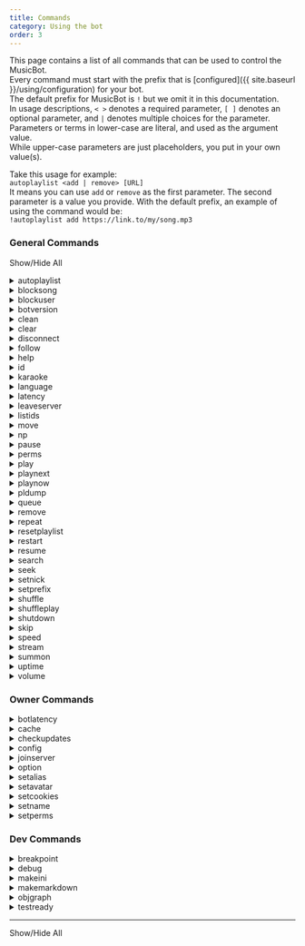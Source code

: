 ```yaml
---
title: Commands
category: Using the bot
order: 3
---
```


This page contains a list of all commands that can be used to control the MusicBot.  
Every command must start with the prefix that is [configured]({{ site.baseurl }}/using/configuration) for your bot.  
The default prefix for MusicBot is `!` but we omit it in this documentation.  
In usage descriptions, `< >` denotes a required parameter, `[ ]` denotes an optional parameter, and `|` denotes multiple choices for the parameter.  
Parameters or terms in lower-case are literal, and used as the argument value.  
While upper-case parameters are just placeholders, you put in your own value(s).  

Take this usage for example:  
`autoplaylist <add | remove> [URL]`  
It means you can use `add` or `remove` as the first parameter.  The second parameter is a value you provide.
With the default prefix, an example of using the command would be:  
`!autoplaylist add https://link.to/my/song.mp3`  


### General Commands  

<p><a class="expand-all-details">Show/Hide All</a></p>

<details>
  <summary>autoplaylist</summary>
<strong>Example usage:</strong><br>  
{% highlight text %}
autoplaylist <add | remove> [URL]
    Adds or removes the specified song or currently playing song to/from the current playlist.

autoplaylist add all
    Adds the entire queue to the guilds playlist.

autoplaylist clear [NAME]
    Clear all songs from the named playlist file.
    If name is omitted, the currently loaded playlist is emptied.

autoplaylist show
    Show the currently selected playlist and a list of existing playlist files.

autoplaylist restart
    Reload the auto playlist queue, restarting at the first track unless randomized.

autoplaylist set <NAME>
    Set a playlist as default for this guild and reloads the guild auto playlist.

{% endhighlight %}
<strong>Description:</strong><br>  
Manage auto playlist files and per-guild settings.<br>

</details>

<details>
  <summary>blocksong</summary>
<strong>Example usage:</strong><br>  
{% highlight text %}
blocksong <add | remove> [SUBJECT]
{% endhighlight %}
<strong>Description:</strong><br>  
Manage a block list applied to song requests and extracted song data.<br>
A subject may be a song URL or a word or phrase found in the track title.<br>
If subject is omitted, any currently playing track URL will be added instead.<br>
<br>
The song block list matches loosely, but is case-sensitive.<br>
This means adding 'Pie' will match 'cherry Pie' but not 'piecrust' in checks.<br>

</details>

<details>
  <summary>blockuser</summary>
<strong>Example usage:</strong><br>  
{% highlight text %}
blockuser add <@USER>
    Block a mentioned user.
blockuser remove <@USER>
    Unblock a mentioned user.
blockuser status <@USER>
    Show the block status of a mentioned user.
{% endhighlight %}
<strong>Description:</strong><br>  
Manage the users in the user block list.<br>
Blocked users are forbidden from using all bot commands.<br>

</details>

<details>
  <summary>botversion</summary>
<strong>Example usage:</strong><br>  
{% highlight text %}
botversion
{% endhighlight %}
<strong>Description:</strong><br>  
Display MusicBot version number in the chat.<br>

</details>

<details>
  <summary>clean</summary>
<strong>Example usage:</strong><br>  
{% highlight text %}
clean [RANGE]
{% endhighlight %}
<strong>Description:</strong><br>  
Search for and remove bot messages and commands from the calling text channel.<br>
Optionally supply a number of messages to search through, 50 by default 500 max.<br>
This command may be slow if larger ranges are given.<br>

</details>

<details>
  <summary>clear</summary>
<strong>Example usage:</strong><br>  
{% highlight text %}
clear
{% endhighlight %}
<strong>Description:</strong><br>  
Removes all songs currently in the queue.<br>

</details>

<details>
  <summary>disconnect</summary>
<strong>Example usage:</strong><br>  
{% highlight text %}
disconnect
{% endhighlight %}
<strong>Description:</strong><br>  
Force MusicBot to disconnect from the discord server.<br>

</details>

<details>
  <summary>follow</summary>
<strong>Example usage:</strong><br>  
{% highlight text %}
follow
{% endhighlight %}
<strong>Description:</strong><br>  
Makes MusicBot follow a user when they change channels in a server.<br>

</details>

<details>
  <summary>help</summary>
<strong>Example usage:</strong><br>  
{% highlight text %}
help [COMMAND]
{% endhighlight %}
<strong>Description:</strong><br>  
Show usage and description of a command, or list all available commands.<br>

</details>

<details>
  <summary>id</summary>
<strong>Example usage:</strong><br>  
{% highlight text %}
id [@USER]
{% endhighlight %}
<strong>Description:</strong><br>  
Display your Discord User ID, or the ID of a mentioned user.<br>
This command is deprecated in favor of Developer Mode in Discord clients.<br>

</details>

<details>
  <summary>karaoke</summary>
<strong>Example usage:</strong><br>  
{% highlight text %}
karaoke
{% endhighlight %}
<strong>Description:</strong><br>  
Toggle karaoke mode on or off. While enabled, only karaoke members may queue songs.<br>
Groups with BypassKaraokeMode permission control which members are Karaoke members.<br>

</details>

<details>
  <summary>language</summary>
<strong>Example usage:</strong><br>  
{% highlight text %}
language show
    Show language codes available to use.

language set [LOCALE]
    Set the desired language for this server.

language reset
    Reset the server language to bot's default language.

{% endhighlight %}
<strong>Description:</strong><br>  
Manage the language used for messages in the calling server.<br>

</details>

<details>
  <summary>latency</summary>
<strong>Example usage:</strong><br>  
{% highlight text %}
latency
{% endhighlight %}
<strong>Description:</strong><br>  
Display API latency and Voice latency if MusicBot is connected.<br>

</details>

<details>
  <summary>leaveserver</summary>
<strong>Example usage:</strong><br>  
{% highlight text %}
leaveserver <NAME | ID>
   Leave the discord server given by name or server ID.
{% endhighlight %}
<strong>Description:</strong><br>  
Force MusicBot to leave the given Discord server.<br>
Names are case-sensitive, so using an ID number is more reliable.<br>

</details>

<details>
  <summary>listids</summary>
<strong>Example usage:</strong><br>  
{% highlight text %}
listids [all | users | roles | channels]
{% endhighlight %}
<strong>Description:</strong><br>  
List the Discord IDs for the selected category.<br>
Returns all ID data by default, but one or more categories may be selected.<br>
This command is deprecated in favor of using Developer mode in Discord clients.<br>

</details>

<details>
  <summary>move</summary>
<strong>Example usage:</strong><br>  
{% highlight text %}
move <FROM> <TO>
    Move song at position FROM to position TO.

{% endhighlight %}
<strong>Description:</strong><br>  
Swap existing songs in the queue using their position numbers.<br>
Use the queue command to find track position numbers.<br>

</details>

<details>
  <summary>np</summary>
<strong>Example usage:</strong><br>  
{% highlight text %}
np
{% endhighlight %}
<strong>Description:</strong><br>  
Show information on what is currently playing.<br>

</details>

<details>
  <summary>pause</summary>
<strong>Example usage:</strong><br>  
{% highlight text %}
pause
{% endhighlight %}
<strong>Description:</strong><br>  
Pause playback if a track is currently playing.<br>

</details>

<details>
  <summary>perms</summary>
<strong>Example usage:</strong><br>  
{% highlight text %}
perms [@USER]
{% endhighlight %}
<strong>Description:</strong><br>  
Get a list of your permissions, or the permissions of the mentioned user.<br>

</details>

<details>
  <summary>play</summary>
<strong>Example usage:</strong><br>  
{% highlight text %}
play <URL | SEARCH>
{% endhighlight %}
<strong>Description:</strong><br>  
Add a song to be played in the queue. If no song is playing or paused, playback will be started.<br>
<br>
You may supply a URL to a video or audio file or the URL of a service supported by yt-dlp.<br>
Playlist links will be extracted into multiple links and added to the queue.<br>
If you enter a non-URL, the input will be used as search criteria on YouTube and the first result played.<br>
MusicBot also supports Spotify URIs and URLs, but audio is fetched from YouTube regardless.<br>

</details>

<details>
  <summary>playnext</summary>
<strong>Example usage:</strong><br>  
{% highlight text %}
playnext <URL | SEARCH>
{% endhighlight %}
<strong>Description:</strong><br>  
A play command that adds the song as the next to play rather than last.<br>
Read help for the play command for information on supported inputs.<br>

</details>

<details>
  <summary>playnow</summary>
<strong>Example usage:</strong><br>  
{% highlight text %}
playnow <URL | SEARCH>
{% endhighlight %}
<strong>Description:</strong><br>  
A play command which skips any current song and plays immediately.<br>
Read help for the play command for information on supported inputs.<br>

</details>

<details>
  <summary>pldump</summary>
<strong>Example usage:</strong><br>  
{% highlight text %}
pldump <URL>
{% endhighlight %}
<strong>Description:</strong><br>  
Dump the individual URLs of a playlist to a file.<br>

</details>

<details>
  <summary>queue</summary>
<strong>Example usage:</strong><br>  
{% highlight text %}
queue [PAGE]
{% endhighlight %}
<strong>Description:</strong><br>  
Display information about the current player queue.<br>
Optional page number shows later entries in the queue.<br>

</details>

<details>
  <summary>remove</summary>
<strong>Example usage:</strong><br>  
{% highlight text %}
remove [POSITION]
{% endhighlight %}
<strong>Description:</strong><br>  
Remove a song from the queue, optionally at the given queue position.<br>
If the position is omitted, the song at the end of the queue is removed.<br>
Use the queue command to find position number of your track.<br>
However, positions of all songs are changed when a new song starts playing.<br>

</details>

<details>
  <summary>repeat</summary>
<strong>Example usage:</strong><br>  
{% highlight text %}
repeat [all | song | playlist | on | off]
{% endhighlight %}
<strong>Description:</strong><br>  
Toggles playlist or song looping.<br>
If no option is provided the current song will be repeated.<br>
If no option is provided and the song is already repeating, repeating will be turned off.<br>

</details>

<details>
  <summary>resetplaylist</summary>
<strong>Example usage:</strong><br>  
{% highlight text %}
resetplaylist
{% endhighlight %}
<strong>Description:</strong><br>  
Reset the auto playlist queue by copying it back into player memory.<br>
This command will be removed in a future version, replaced by the autoplaylist command(s).<br>

</details>

<details>
  <summary>restart</summary>
<strong>Example usage:</strong><br>  
{% highlight text %}
restart [soft]
    Attempt to reload without process restart. The default tion.

restart full
    Attempt to restart the entire MusicBot process, reloading everything.

restart uppip
    Full restart, but attempt to update pip packages before restart.

restart upgit
    Full restart, but update MusicBot source code with git first.

restart upgrade
    Attempt to update all dependency and source code before fully restarting.

{% endhighlight %}
<strong>Description:</strong><br>  
Attempts to restart the MusicBot in a number of different ways.<br>
With no option supplied, a `soft` restart is implied.<br>
It can be used to remotely update a MusicBot installation, but should be used with care.<br>
If you have a service manager, we recommend using it instead of this command for restarts.<br>

</details>

<details>
  <summary>resume</summary>
<strong>Example usage:</strong><br>  
{% highlight text %}
resume
{% endhighlight %}
<strong>Description:</strong><br>  
Resumes playback if the player was previously paused.<br>

</details>

<details>
  <summary>search</summary>
<strong>Example usage:</strong><br>  
{% highlight text %}
search [SERVICE] [NUMBER] <QUERY>
    Search with service for a number of results with the search query.

search [NUMBER] "<QUERY>"
    Search YouTube for query but get a custom number of results.
    Note: the double-quotes are required in this case.

{% endhighlight %}
<strong>Description:</strong><br>  
Search a supported service and select from results to add to queue.<br>
Service and number arguments can be omitted, default number is 3 results.<br>
Select from these services:<br>
- yt, youtube (default)<br>
- sc, soundcloud<br>
- yh, yahoo<br>
- gv, google<br>
- nv, nico<br>
- bb, bili<br>

</details>

<details>
  <summary>seek</summary>
<strong>Example usage:</strong><br>  
{% highlight text %}
seek <TIME>
{% endhighlight %}
<strong>Description:</strong><br>  
Restarts the current song at the given time.<br>
If time starts with + or - seek will be relative to current playback time.<br>
Time should be given in seconds, fractional seconds are accepted.<br>
Due to codec specifics in ffmpeg, this may not be accurate.<br>

</details>

<details>
  <summary>setnick</summary>
<strong>Example usage:</strong><br>  
{% highlight text %}
setnick <NICK>
{% endhighlight %}
<strong>Description:</strong><br>  
Change the MusicBot's nickname.<br>

</details>

<details>
  <summary>setprefix</summary>
<strong>Example usage:</strong><br>  
{% highlight text %}
setprefix <PREFIX>
    Set a per-server command prefix.
setprefix clear
    Clear the per-server command prefix.
{% endhighlight %}
<strong>Description:</strong><br>  
Override the default command prefix in the server.<br>
The option EnablePrefixPerGuild must be enabled first.<br>

</details>

<details>
  <summary>shuffle</summary>
<strong>Example usage:</strong><br>  
{% highlight text %}
shuffle
{% endhighlight %}
<strong>Description:</strong><br>  
Shuffle all current tracks in the queue.<br>

</details>

<details>
  <summary>shuffleplay</summary>
<strong>Example usage:</strong><br>  
{% highlight text %}
shuffleplay [URL]
{% endhighlight %}
<strong>Description:</strong><br>  
Play command that shuffles playlist entries before adding them to the queue.<br>

</details>

<details>
  <summary>shutdown</summary>
<strong>Example usage:</strong><br>  
{% highlight text %}
shutdown
{% endhighlight %}
<strong>Description:</strong><br>  
Disconnect from all voice channels and close the MusicBot process.<br>

</details>

<details>
  <summary>skip</summary>
<strong>Example usage:</strong><br>  
{% highlight text %}
skip [force | f]
{% endhighlight %}
<strong>Description:</strong><br>  
Skip or vote to skip the current playing song.<br>
Members with InstaSkip permission may use force parameter to bypass voting.<br>
If LegacySkip option is enabled, the force parameter can be ignored.<br>

</details>

<details>
  <summary>speed</summary>
<strong>Example usage:</strong><br>  
{% highlight text %}
speed [RATE]
{% endhighlight %}
<strong>Description:</strong><br>  
Change the playback speed of the currently playing track only.<br>
The rate must be between 0.5 and 100.0 due to ffmpeg limits.<br>
Streaming playback does not support speed adjustments.<br>

</details>

<details>
  <summary>stream</summary>
<strong>Example usage:</strong><br>  
{% highlight text %}
stream <URL>
{% endhighlight %}
<strong>Description:</strong><br>  
Add a media URL to the queue as a Stream.<br>
The URL may be actual streaming media, like Twitch, Youtube, or a shoutcast like service.<br>
You can also use non-streamed media to play it without downloading it.<br>
Note: FFmpeg may drop the stream randomly or if connection hiccups happen.<br>

</details>

<details>
  <summary>summon</summary>
<strong>Example usage:</strong><br>  
{% highlight text %}
summon
{% endhighlight %}
<strong>Description:</strong><br>  
Tell MusicBot to join the channel you're in.<br>

</details>

<details>
  <summary>uptime</summary>
<strong>Example usage:</strong><br>  
{% highlight text %}
uptime
{% endhighlight %}
<strong>Description:</strong><br>  
Displays the MusicBot uptime, or time since last start / restart.<br>

</details>

<details>
  <summary>volume</summary>
<strong>Example usage:</strong><br>  
{% highlight text %}
volume [VOLUME]
{% endhighlight %}
<strong>Description:</strong><br>  
Set the output volume level of MusicBot from 1 to 100.<br>
Volume parameter allows a leading + or - for relative adjustments.<br>
The volume setting is retained until MusicBot is restarted.<br>

</details>

### Owner Commands  

<details>
  <summary>botlatency</summary>
<strong>Example usage:</strong><br>  
{% highlight text %}
botlatency
{% endhighlight %}
<strong>Description:</strong><br>  
Display latency information for Discord API and all connected voice clients.<br>

</details>

<details>
  <summary>cache</summary>
<strong>Example usage:</strong><br>  
{% highlight text %}
cache <info | clear | update>
{% endhighlight %}
<strong>Description:</strong><br>  
Display information about cache storage or clear cache according to configured limits.<br>
Using update option will scan the cache for external changes before displaying details.<br>

</details>

<details>
  <summary>checkupdates</summary>
<strong>Example usage:</strong><br>  
{% highlight text %}
checkupdates
{% endhighlight %}
<strong>Description:</strong><br>  
Display the current bot version and check for updates to MusicBot or dependencies.<br>

</details>

<details>
  <summary>config</summary>
<strong>Example usage:</strong><br>  
{% highlight text %}
config missing
    Shows help text about any missing config options.

config diff
    Lists the names of options which have been changed since loading config file.

config list
    List the available config options and their sections.

config reload
    Reload the options.ini file from disk.

config help <SECTION> <OPTION>
    Shows help text for a specific option.

config show <SECTION> <OPTION>
    Display the current value of the option.

config save <SECTION> <OPTION>
    Saves the current value to the options file.

config set <SECTION> <OPTION> <VALUE>
    Validates the option and sets the config for the session, but not to file.

config reset <SECTION> <OPTION>
    Reset the option to its default value.

{% endhighlight %}
<strong>Description:</strong><br>  
Manage options.ini configuration from within Discord.<br>

</details>

<details>
  <summary>joinserver</summary>
<strong>Example usage:</strong><br>  
{% highlight text %}
joinserver
{% endhighlight %}
<strong>Description:</strong><br>  
Generate an invite link that can be used to add this bot to another server.<br>

</details>

<details>
  <summary>option</summary>
<strong>Example usage:</strong><br>  
{% highlight text %}
option
{% endhighlight %}
<strong>Description:</strong><br>  
Deprecated command, use the config command instead.<br>

</details>

<details>
  <summary>setalias</summary>
<strong>Example usage:</strong><br>  
{% highlight text %}
setalias add <ALIAS> <CMD> [ARGS]
    Add an new alias with optional arguments.

setalias remove <ALIAS>
    Remove an alias with the given name.

setalias <save | load>
    Reload or save aliases from/to the config file.

{% endhighlight %}
<strong>Description:</strong><br>  
Allows management of aliases from discord. To see aliases use the help command.<br>

</details>

<details>
  <summary>setavatar</summary>
<strong>Example usage:</strong><br>  
{% highlight text %}
setavatar [URL]
{% endhighlight %}
<strong>Description:</strong><br>  
Change MusicBot's avatar.<br>
Attaching a file and omitting the url parameter also works.<br>

</details>

<details>
  <summary>setcookies</summary>
<strong>Example usage:</strong><br>  
{% highlight text %}
setcookies
    Update the cookies.txt file using a cookies.txt attachment.
setcookies [off | on]
    Enable or disable cookies.txt file without deleting it.
{% endhighlight %}
<strong>Description:</strong><br>  
Allows management of the cookies feature in yt-dlp.<br>
When updating cookies, you must upload a file named cookies.txt<br>
If cookies are disabled, uploading will enable the feature.<br>
Uploads will delete existing cookies, including disabled cookies file.<br>
<br>
WARNING:<br>
  Copying cookies can risk exposing your personal information or accounts,<br>
  and may result in account bans or theft if you are not careful.<br>
  It is not recommended due to these risks, and you should not use this<br>
  feature if you do not understand how to avoid the risks.<br>

</details>

<details>
  <summary>setname</summary>
<strong>Example usage:</strong><br>  
{% highlight text %}
setname <NAME>
{% endhighlight %}
<strong>Description:</strong><br>  
Change the bot's username on discord.<br>
Note: The API may limit name changes to twice per hour.<br>

</details>

<details>
  <summary>setperms</summary>
<strong>Example usage:</strong><br>  
{% highlight text %}
setperms list
    Show loaded groups and list permission options.

setperms reload
    Reloads permissions from the permissions.ini file.

setperms add <GROUP>
    Add new group with defaults.

setperms remove <GROUP>
    Remove existing group.

setperms help <PERMISSION>
    Show help text for the permission option.

setperms show <GROUP> <PERMISSION>
    Show permission value for given group and permission.

setperms save <GROUP>
    Save permissions group to file.

setperms set <GROUP> <PERMISSION> [VALUE]
    Set permission value for the group.

{% endhighlight %}
<strong>Description:</strong><br>  
Manage permissions.ini configuration from within discord.<br>

</details>

### Dev Commands  

<details>
  <summary>breakpoint</summary>
<strong>Example usage:</strong><br>  
{% highlight text %}
breakpoint
{% endhighlight %}
<strong>Description:</strong><br>  
This command issues a log at level CRITICAL, but does nothing else.<br>
Can be used to manually pinpoint events in the MusicBot log file.<br>

</details>

<details>
  <summary>debug</summary>
<strong>Example usage:</strong><br>  
{% highlight text %}
debug [PYCODE]
{% endhighlight %}
<strong>Description:</strong><br>  
This command will execute arbitrary python code in the command scope.<br>
First eval() is attempted, if exceptions are thrown exec() is tried next.<br>
If eval is successful, it's return value is displayed.<br>
If exec is successful, a value can be set to local variable `result` and that value will be returned.<br>
<br>
Multi-line code can be executed if wrapped in code-block.<br>
Otherwise only a single line may be executed.<br>
<br>
This command may be removed in a future version, and is used by developers to debug MusicBot behaviour.<br>
The danger of this command cannot be understated. Do not use it or give access to it if you do not understand the risks!<br>

</details>

<details>
  <summary>makeini</summary>
<strong>Example usage:</strong><br>  
{% highlight text %}
makeini
{% endhighlight %}
<strong>Description:</strong><br>  
Makes default INI files.<br>

</details>

<details>
  <summary>makemarkdown</summary>
<strong>Example usage:</strong><br>  
{% highlight text %}
makemarkdown < opts | perms | help >
{% endhighlight %}
<strong>Description:</strong><br>  
Create 'markdown' for options, permissions, or commands from the code.<br>
The output is used to update GitHub Pages and is thus unsuitable for normal reference use.<br>

</details>

<details>
  <summary>objgraph</summary>
<strong>Example usage:</strong><br>  
{% highlight text %}
objgraph
    View most common types reported by objgraph.

objgraph growth
    View limited objgraph.show_growth() output.

objgraph leaks
    View most common types of leaking objects.

objgraph leakstats
    View typestats of leaking objects.

objgraph [objgraph.function(...)]
    Evaluate the given function and arguments on objgraph.

{% endhighlight %}
<strong>Description:</strong><br>  
Interact with objgraph, if it is installed, to gain insight into memory usage.<br>
You can pass an arbitrary method with arguments (but no spaces!) that is a member of objgraph.<br>
Since this method evaluates arbitrary code, it is considered dangerous like the debug command.<br>

</details>

<details>
  <summary>testready</summary>
<strong>Example usage:</strong><br>  
{% highlight text %}
testready [dry]
{% endhighlight %}
<strong>Description:</strong><br>  
Command used to automate testing of commands.<br>

</details>

---

<a class="expand-all-details">Show/Hide All</a>
